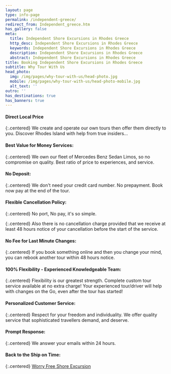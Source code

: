```yaml
---
layout: page
type: info-page
permalink: /independent-greece/
redirect_from: Independent_greece.htm
has_gallery: false
meta:
  title: Independent Shore Excursions in Rhodes Greece
  http_desc: Independent Shore Excursions in Rhodes Greece
  keywords: Independent Shore Excursions in Rhodes Greece
  description: Independent Shore Excursions in Rhodes Greece
  abstract: Independent Shore Excursions in Rhodes Greece
title: Booking Independent Shore Excursions in Rhodes Greece
subtitle: Why Tour With Us
head_photo:
  img: /img/pages/why-tour-with-us/head-photo.jpg
  mobile: /img/pages/why-tour-with-us/head-photo-mobile.jpg
  alt_text: ''
outro: ''
has_destinations: true
has_banners: true
---
```

#### Direct Local Price

{:.centered}
We create and operate our own tours then offer them directly to you. Discover Rhodes Island with help from true insiders…

#### Best Value for Money Services:

{:.centered}
We own our fleet of Mercedes Benz Sedan Limos, so no compromise on quality. Best ratio of price to experiences, and service.

#### No Deposit:

{:.centered}
We don't need your credit card number. No prepayment. Book now pay at the end of the tour.

#### Flexible Cancellation Policy:

{:.centered}
No port, No pay, it's so simple.

{:.centered}
Also there is no cancellation charge provided that we receive at least 48 hours notice of your cancellation before the start of the service.

#### No Fee for Last Minute Changes:

{:.centered}
If you book something online and then you change your mind, you can rebook another tour within 48 hours notice.

#### 100% Flexibility - Experienced Knowledgeable Team:

{:.centered}
Flexibility is our greatest strength. Complete custom tour service available at no extra charge! Your experienced tour/driver will help with changes on the Go, even after the tour has started!

#### Personalized Customer Service:

{:.centered}
Respect for your freedom and individuality. We offer quality service that sophisticated travellers demand, and deserve.

#### Prompt Response:

{:.centered}
We answer your emails within 24 hours.

#### Back to the Ship on Time:

{:.centered}
[Worry Free Shore Excursion](/worry-free/)